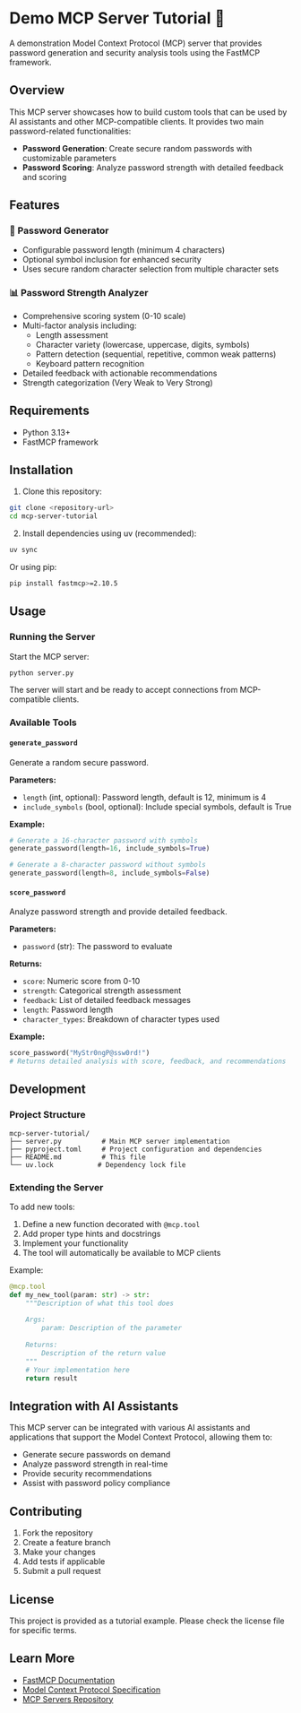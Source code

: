 # Demo MCP Server Tutorial 🚀

A demonstration Model Context Protocol (MCP) server that provides password generation and security analysis tools using the FastMCP framework.

## Overview

This MCP server showcases how to build custom tools that can be used by AI assistants and other MCP-compatible clients. It provides two main password-related functionalities:

- **Password Generation**: Create secure random passwords with customizable parameters
- **Password Scoring**: Analyze password strength with detailed feedback and scoring

## Features

### 🔑 Password Generator
- Configurable password length (minimum 4 characters)
- Optional symbol inclusion for enhanced security
- Uses secure random character selection from multiple character sets

### 📊 Password Strength Analyzer
- Comprehensive scoring system (0-10 scale)
- Multi-factor analysis including:
  - Length assessment
  - Character variety (lowercase, uppercase, digits, symbols)
  - Pattern detection (sequential, repetitive, common weak patterns)
  - Keyboard pattern recognition
- Detailed feedback with actionable recommendations
- Strength categorization (Very Weak to Very Strong)

## Requirements

- Python 3.13+
- FastMCP framework

## Installation

1. Clone this repository:
```bash
git clone <repository-url>
cd mcp-server-tutorial
```

2. Install dependencies using uv (recommended):
```bash
uv sync
```

Or using pip:
```bash
pip install fastmcp>=2.10.5
```

## Usage

### Running the Server

Start the MCP server:
```bash
python server.py
```

The server will start and be ready to accept connections from MCP-compatible clients.

### Available Tools

#### `generate_password`
Generate a random secure password.

**Parameters:**
- `length` (int, optional): Password length, default is 12, minimum is 4
- `include_symbols` (bool, optional): Include special symbols, default is True

**Example:**
```python
# Generate a 16-character password with symbols
generate_password(length=16, include_symbols=True)

# Generate a 8-character password without symbols  
generate_password(length=8, include_symbols=False)
```

#### `score_password`
Analyze password strength and provide detailed feedback.

**Parameters:**
- `password` (str): The password to evaluate

**Returns:**
- `score`: Numeric score from 0-10
- `strength`: Categorical strength assessment
- `feedback`: List of detailed feedback messages
- `length`: Password length
- `character_types`: Breakdown of character types used

**Example:**
```python
score_password("MyStr0ngP@ssw0rd!")
# Returns detailed analysis with score, feedback, and recommendations
```

## Development

### Project Structure
```
mcp-server-tutorial/
├── server.py          # Main MCP server implementation
├── pyproject.toml     # Project configuration and dependencies
├── README.md          # This file
└── uv.lock           # Dependency lock file
```

### Extending the Server

To add new tools:

1. Define a new function decorated with `@mcp.tool`
2. Add proper type hints and docstrings
3. Implement your functionality
4. The tool will automatically be available to MCP clients

Example:
```python
@mcp.tool
def my_new_tool(param: str) -> str:
    """Description of what this tool does
    
    Args:
        param: Description of the parameter
        
    Returns:
        Description of the return value
    """
    # Your implementation here
    return result
```

## Integration with AI Assistants

This MCP server can be integrated with various AI assistants and applications that support the Model Context Protocol, allowing them to:

- Generate secure passwords on demand
- Analyze password strength in real-time
- Provide security recommendations
- Assist with password policy compliance

## Contributing

1. Fork the repository
2. Create a feature branch
3. Make your changes
4. Add tests if applicable
5. Submit a pull request

## License

This project is provided as a tutorial example. Please check the license file for specific terms.

## Learn More

- [FastMCP Documentation](https://github.com/jlowin/fastmcp)
- [Model Context Protocol Specification](https://spec.modelcontextprotocol.io/)
- [MCP Servers Repository](https://github.com/modelcontextprotocol/servers)
